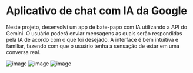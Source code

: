 # Aplicativo de chat com IA da Google
Neste projeto, desenvolvi um app de bate-papo com IA utilizando a API do Gemini. O usuário poderá enviar mensagens as quais serão respondidas pela IA de acordo com o que foi desejado. A interface é bem intuitiva e familiar, fazendo com que o usuário tenha a sensação de estar em uma conversa real.

![image](https://github.com/user-attachments/assets/7715fbcc-27c3-45ba-a317-d6a6f0e0d7df)
![image](https://github.com/user-attachments/assets/81ad929a-4cba-4866-b299-6ec4dd6a6eca)
![image](https://github.com/user-attachments/assets/9c97f05b-8675-4601-8f18-556975907a4b)





